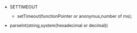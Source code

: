 - SETTIMEOUT

  - setTimeout(functionPointer or anonymus,number of ms);

- parseInt(string,system(hexadecimal or decimal))
